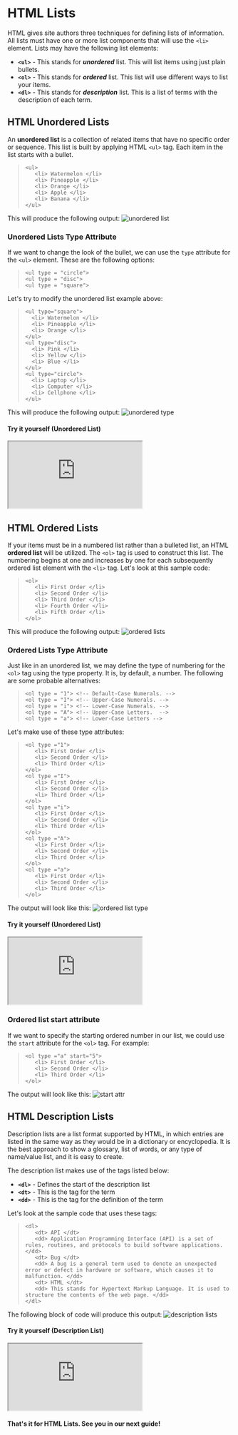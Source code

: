 # HTML Lists

HTML gives site authors three techniques for defining lists of information. All lists must have one or more list components that will use the `<li>` element. Lists may have the following list elements:
- **`<ul>`** - This stands for ***unordered*** list. This will list items using just plain bullets.
- **`<ol>`** - This stands for ***ordered*** list. This list will use different ways to list your items.
- **`<dl>`** - This stands for ***description*** list. This is a list of terms with the description of each term.

## HTML Unordered Lists
An **unordered list** is a collection of related items that have no specific order or sequence. This list is built by applying HTML `<ul>` tag. Each item in the list starts with a bullet.
>```
> <ul>
>    <li> Watermelon </li>
>    <li> Pineapple </li>
>    <li> Orange </li>
>    <li> Apple </li>
>    <li> Banana </li>
> </ul>
>```
This will produce the following output:
![unordered list](https://i.imgur.com/Q3IqviO.png)

### Unordered Lists Type Attribute
If we want to change the look of the bullet, we can use the `type` attribute for the `<ul>` element. These are the following options:
>```
> <ul type = "circle">
> <ul type = "disc">
> <ul type = "square">
>```
Let's try to modify the unordered list example above:
> ```
> <ul type="square">
>   <li> Watermelon </li>
>   <li> Pineapple </li>
>   <li> Orange </li>
> </ul>
> <ul type="disc">
>   <li> Pink </li>
>   <li> Yellow </li>
>   <li> Blue </li>
> </ul>
> <ul type="circle">
>   <li> Laptop </li>
>   <li> Computer </li>
>   <li> Cellphone </li>
> </ul>
> ```
This will produce the following output:
![unordered type](https://i.imgur.com/zMD2Kq1.png)

#### Try it yourself (Unordered List)
<iframe src="https://replit.com/@PauleenGregana/HTML-Lists-Sample-1?lite=true"></iframe>


## HTML Ordered Lists
If your items must be in a numbered list rather than a bulleted list, an HTML **ordered list** will be utilized. The `<ol>` tag is used to construct this list. The numbering begins at one and increases by one for each subsequently ordered list element with the `<li>` tag. Let's look at this sample code:
>```
> <ol>
>    <li> First Order </li>
>    <li> Second Order </li>
>    <li> Third Order </li>
>    <li> Fourth Order </li>
>    <li> Fifth Order </li>
> </ol>
>```
This will produce the following output:
![ordered lists](https://i.imgur.com/RFfPWAO.png)

### Ordered Lists Type Attribute
Just like in an unordered list, we may define the type of numbering for the `<ol>` tag using the type property. It is, by default, a number. The following are some probable alternatives:
>```
> <ol type = "1"> <!-- Default-Case Numerals. -->
> <ol type = "I"> <!-- Upper-Case Numerals. -->
> <ol type = "i"> <!-- Lower-Case Numerals. -->
> <ol type = "A"> <!-- Upper-Case Letters.  -->
> <ol type = "a"> <!-- Lower-Case Letters -->
>```

Let's make use of these type attributes:
>```
> <ol type ="1">
>    <li> First Order </li>
>    <li> Second Order </li>
>    <li> Third Order </li>
> </ol>
> <ol type ="I">
>    <li> First Order </li>
>    <li> Second Order </li>
>    <li> Third Order </li>
> </ol>
> <ol type ="i">
>    <li> First Order </li>
>    <li> Second Order </li>
>    <li> Third Order </li>
> </ol>
> <ol type ="A">
>    <li> First Order </li>
>    <li> Second Order </li>
>    <li> Third Order </li>
> </ol>
> <ol type ="a">
>    <li> First Order </li>
>    <li> Second Order </li>
>    <li> Third Order </li>
> </ol>
>```
The output will look like this:
![ordered list type](https://i.imgur.com/9OaA5sh.png)


#### Try it yourself (Unordered List)
<iframe src="https://replit.com/@PauleenGregana/HTML-Lists-Sample-2?lite=true"></iframe>


### Ordered list start attribute
If we want to specify the starting ordered number in our list, we could use the `start` attribute for the `<ol>` tag. For example:
> ```
> <ol type ="a" start="5">
>    <li> First Order </li>
>    <li> Second Order </li>
>    <li> Third Order </li>
> </ol>
>```
The output will look like this:
![start attr](https://i.imgur.com/4EIe8ka.png)

## HTML Description Lists
Description lists are a list format supported by HTML, in which entries are listed in the same way as they would be in a dictionary or encyclopedia. It is the best approach to show a glossary, list of words, or any type of name/value list, and it is easy to create.

The description list makes use of the tags listed below:
- **`<dl>`** - Defines the start of the description list
- **`<dt>`** - This is the tag for the term
- **`<dd>`** - This is the tag for the definition of the term

Let's look at the sample code that uses these tags:
>```
> <dl>
>    <dt> API </dt>
>    <dd> Application Programming Interface (API) is a set of rules, routines, and protocols to build software applications. </dd>
>    <dt> Bug </dt>
>    <dd> A bug is a general term used to denote an unexpected error or defect in hardware or software, which causes it to malfunction. </dd>
>    <dt> HTML </dt>
>    <dd> This stands for Hypertext Markup Language. It is used to structure the contents of the web page. </dd>
> </dl>
>```

The following block of code will produce this output:
![description lists](https://i.imgur.com/jZrwyZa.png)

#### Try it yourself (Description List)
<iframe src="https://replit.com/@PauleenGregana/HTML-Lists-Sample-3?lite=true"></iframe>

#### That's it for HTML Lists. See you in our next guide!